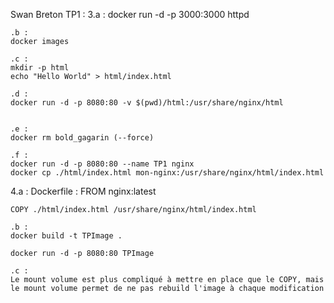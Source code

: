 Swan Breton
TP1 :
  3.a :
    docker run -d -p 3000:3000 httpd
    
    .b :
    docker images

    .c : 
    mkdir -p html
    echo "Hello World" > html/index.html

    .d : 
    docker run -d -p 8080:80 -v $(pwd)/html:/usr/share/nginx/html


    .e :
    docker rm bold_gagarin (--force)

    .f : 
    docker run -d -p 8080:80 --name TP1 nginx
    docker cp ./html/index.html mon-nginx:/usr/share/nginx/html/index.html

  4.a :
    Dockerfile : 
    FROM nginx:latest

    COPY ./html/index.html /usr/share/nginx/html/index.html

    .b :
    docker build -t TPImage .

    docker run -d -p 8080:80 TPImage

    .c : 
    Le mount volume est plus compliqué à mettre en place que le COPY, mais le mount volume permet de ne pas rebuild l'image à chaque modification


    
    
  

  

